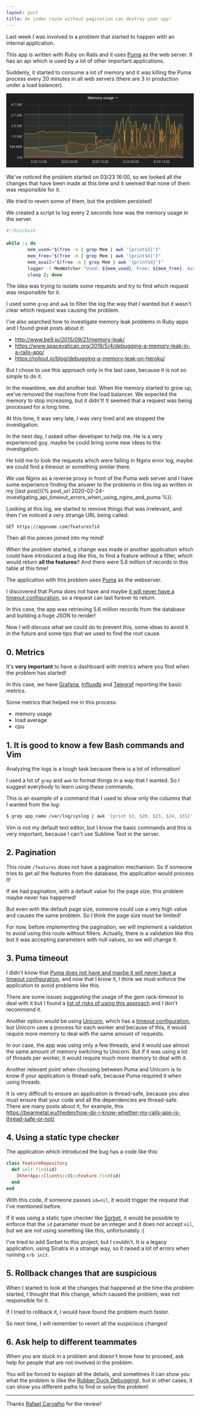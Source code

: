 ```yaml
---
layout: post
title: An index route without pagination can destroy your app!
---
```


Last week I was involved in a problem that started to happen with an internal
application.

This app is written with Ruby on Rails and it uses [Puma](https://puma.io/) as
the web server. It has an api which is used by a lot of other important
applications.

Suddenly, it started to consume a lot of memory and it was killing the Puma
process every 20 minutes in all web servers (there are 3 in production under a
load balancer).

![memory chart](../images/pagination_1.png)

We've noticed the problem started on 03/23 16:00, so we looked all the changes
that have been made at this time and it seemed that none of them was responsible
for it.

We tried to revert some of them, but the problem persisted!

We created a script to log every 2 seconds how was the memory usage in the server.

```bash
#!/bin/bash

while :; do
        mem_used="$(free -m | grep Mem | awk '{print$3}')"
        mem_free="$(free -m | grep Mem | awk '{print$4}')"
        mem_avail="$(free -m | grep Mem | awk '{print$4}')"
        logger -t MemWatcher "Used: ${mem_used}. Free: ${mem_free}. Available: ${mem_avail}.";
        sleep 2; done
```

The idea was trying to isolate some requests and try to find which request was
responsible for it.

I used some `grep` and `awk` to filter the log the way that I wanted but it wasn't
clear which request was causing the problem.

I've also searched how to investigate memory leak problems in Ruby apps and I found
great posts about it:

- <http://www.be9.io/2015/09/21/memory-leak/>
- <https://www.spacevatican.org/2019/5/4/debugging-a-memory-leak-in-a-rails-app/>
- <https://rollout.io/blog/debugging-a-memory-leak-on-heroku/>

But I chose to use this approach only in the last case, because it is not so
simple to do it.

In the meantime, we did another test. When the memory started to grow up, we've
removed the machine from the load balancer. We expected the memory to stop
increasing, but it didn't! It seemed that a request was being processed for a
long time.

At this time, it was very late, I was very tired and we stopped the investigation.

In the next day, I asked other developer to help me. He is a very experienced
guy, maybe he could bring some new ideas to the investigation.

He told me to look the requests which were failing in Nginx error log, maybe we could
find a timeout or something similar there.

We use Nginx as a reverse proxy in front of the Puma web server and I have some
experience finding the answer to the problems in this log as written in my [last
post]({% post_url 2020-02-24-investigating_api_timeout_errors_when_using_nginx_and_puma %}).

Looking at this log, we started to remove things that was irrelevant, and then
I've noticed a very strange URL being called:

```
GET https://appname.com/features?id
```

Then all the pieces joined into my mind!

When the problem started, a change was made in another application which could
have introduced a bug like this, to find a feature without a filter, which would
return **all the features**!! And there were 5.6 million of records in this table
at this time!

The application with this problem uses [Puma](https://puma.io) as the webserver.

I discovered that Puma does not have and maybe
[it will never have a timeout configuration](https://github.com/puma/puma/issues/1774),
so a request can last forever to return.

In this case, the app was retrieving 5.6 million records from the database and
building a huge JSON to render!

Now I will discuss what we could do to prevent this, some ideas to avoid it
in the future and some tips that we used to find the root cause.

## 0. Metrics

It's **very important** to have a dashboard with metrics where you find when the
problem has started!

In this case, we have [Grafana](https://grafana.com/),
[Influxdb](https://www.influxdata.com/) and
[Telegraf](https://www.influxdata.com/time-series-platform/telegraf/) reporting the basic metrics.

Some metrics that helped me in this process:
- memory usage
- load average
- cpu

## 1. It is good to know a few Bash commands and Vim

Analyzing the logs is a tough task because there is a lot of information!

I used a lot of `grep` and `awk` to format things in a way that I wanted.
So I suggest everybody to learn using these commands.

This is an example of a command that I used to show only the columns that I wanted
from the log:

```bash
$ grep app_name /var/log/syslog | awk '{print $3, $20, $23, $24, $31}' > /tmp/requests
```

Vim is not my default text editor, but I know the basic commands and this is very
important, because I can't use Sublime Text in the server.

## 2. Pagination

This route `/features` does not have a pagination mechanism. So if someone
tries to get all the features from the database, the application would process
it!

If we had pagination, with a default value for the page size, this problem maybe
never has happened!

But even with the default page size, someone could use a very high value and
causes the same problem. So I think the page size must be limited!

For now, before implementing the pagination, we will implement a validation to
avoid using this route without filters. Actually, there is a validation like this
but it was accepting parameters with null values, so we will change it.

## 3. Puma timeout

I didn't know that
[Puma does not have and maybe it will never have a timeout configuration](https://github.com/puma/puma/issues/1774),
 and now that I know it, I think we must enforce the application to avoid problems
 like this.

There are some issues suggesting the usage of the gem rack-timeout to deal with
it but I found a [list of risks of using this approach](https://github.com/sharpstone/rack-timeout/blob/master/doc/risks.md)
and I don't recommend it.

Another option would be using [Unicorn](https://yhbt.net/unicorn/), which has a
[timeout configuration](https://github.com/defunkt/unicorn/blob/master/lib/unicorn/configurator.rb#L243),
but Unicorn uses a process for each worker and because of this, it would require
more memory to deal with the same amount of requests.

In our case, the app was using only a few threads, and it would use
almost the same amount of memory switching to Unicorn. But if it was using a lot
of threads per worker, it would require much more memory to deal with it.

Another relevant point when choosing between Puma and Unicorn is to know if your
application is thread-safe, because Puma required it when using threads.

It is very difficult to ensure an application is thread-safe, because you also
must ensure that your code and all the dependencies are thread-safe. There are
many posts about it, for example, this <https://bearmetal.eu/theden/how-do-i-know-whether-my-rails-app-is-thread-safe-or-not/>

## 4. Using a static type checker

The application which introduced the bug has a code like this:

```ruby
class FeatureRepository
  def self.find(id)
    OtherApp::Clients::V1::Feature.find(id)
  end
end
```

With this code, if someone passes `id=nil`, it would trigger the request that I've
mentioned before.

If it was using a static type checker like [Sorbet](https://sorbet.org/), it
would be possible to enforce that the `id` parameter must be an integer and it
does not accept `nil`, but we are not using something like this, unfortunately :(

I've tried to add Sorbet to this project, but I couldn't. It is a legacy application,
using Sinatra in a strange way, so it raised a lot of errors when running
`srb init`.

## 5. Rollback changes that are suspicious

When I started to look at the changes that happened at the time the problem started,
I thought that this change, which caused the problem, was not responsible for it.

If I tried to rollback it, I would have found the problem much faster.

So next time, I will remember to revert all the suspicious changes!

## 6. Ask help to different teammates

When you are stuck in a problem and doesn't know how to proceed, ask help for
people that are not involved in the problem.

You will be forced to explain all the details, and sometimes it can show you
what the problem is (like the [Rubber Duck Debugging](https://rubberduckdebugging.com/)), but in
other cases, it can show you different paths to find or solve the problem!


---

Thanks [Rafael Carvalho](https://github.com/zinho) for the review!